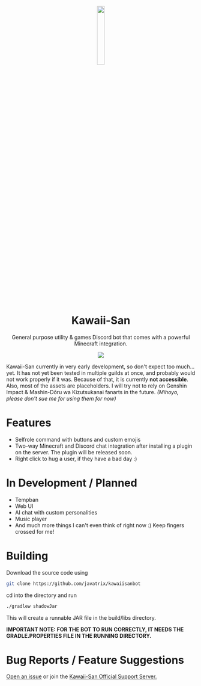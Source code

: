 <p align="center">
<img src="https://i.imgur.com/jQiqeyC.png" width="20%"/>
</p>

<h1 align="center">Kawaii-San</h1>
<p align="center">General purpose utility & games Discord bot that comes with a powerful Minecraft integration.</p>

<p align="center">
  <a href="https://discord.gg/8a6x653veD">
    <img src="https://img.shields.io/badge/Discord-5865F2?style=for-the-badge&logo=discord&logoColor=white",/>
  </a>
</p>

Kawaii-San currently in very early development, so don't expect too much... yet.
It has not yet been tested in multiple guilds at once, and probably would not work properly if it was. Because of that, it is currently **not accessible**.
Also, most of the assets are placeholders. I will try not to rely on Genshin Impact & Mashin-Dōru wa Kizutsukanai fanarts in the future.
*(Mihoyo, please don't sue me for using them for now)*

# Features
- Selfrole command with buttons and custom emojis
- Two-way Minecraft and Discord chat integration after installing a plugin on the server. The plugin will be released soon.
- Right click to hug a user, if they have a bad day :)

# In Development / Planned
- Tempban
- Web UI
- AI chat with custom personalities
- Music player
- And much more things I can't even think of right now :) Keep fingers crossed for me!

# Building
Download the source code using
```bash
git clone https://github.com/javatrix/kawaiisanbot
```
cd into the directory and run
```bash
./gradlew shadowJar
```
This will create a runnable JAR file in the build/libs directory.

**IMPORTANT NOTE:
FOR THE BOT TO RUN CORRECTLY, IT NEEDS THE GRADLE.PROPERTIES FILE IN THE RUNNING DIRECTORY.**

# Bug Reports / Feature Suggestions
[Open an issue](https://github.com/Javatrix/kawaiisanbot/issues) or join the [Kawaii-San Official Support Server.](https://discord.gg/8a6x653veD)
